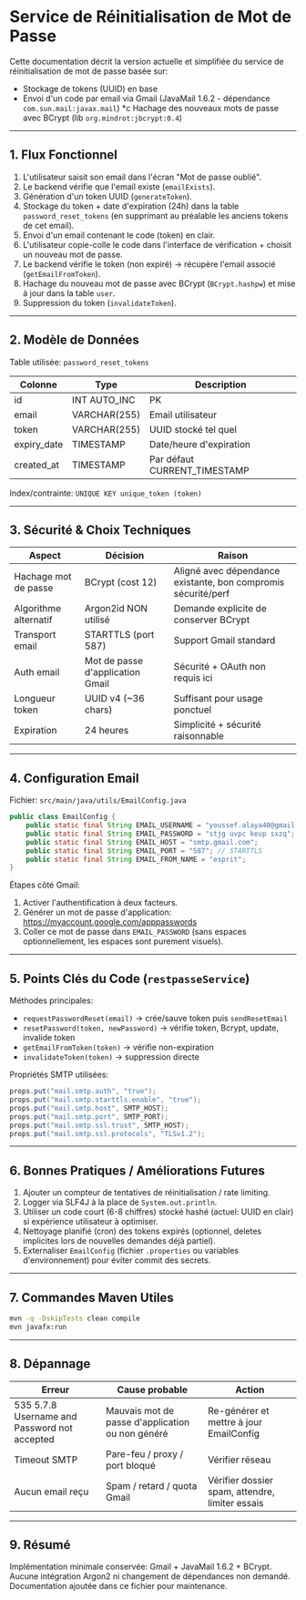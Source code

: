 # Service de Réinitialisation de Mot de Passe

Cette documentation décrit la version actuelle et simplifiée du service de réinitialisation de mot de passe basée sur:

* Stockage de tokens (UUID) en base
* Envoi d'un code par email via Gmail (JavaMail 1.6.2 - dépendance `com.sun.mail:javax.mail`)
*c Hachage des nouveaux mots de passe avec BCrypt (lib `org.mindrot:jbcrypt:0.4`)

---
## 1. Flux Fonctionnel

1. L'utilisateur saisit son email dans l'écran "Mot de passe oublié".
2. Le backend vérifie que l'email existe (`emailExists`).
3. Génération d'un token UUID (`generateToken`).
4. Stockage du token + date d'expiration (24h) dans la table `password_reset_tokens` (en supprimant au préalable les anciens tokens de cet email).
5. Envoi d'un email contenant le code (token) en clair.
6. L'utilisateur copie-colle le code dans l'interface de vérification + choisit un nouveau mot de passe.
7. Le backend vérifie le token (non expiré) → récupère l'email associé (`getEmailFromToken`).
8. Hachage du nouveau mot de passe avec BCrypt (`BCrypt.hashpw`) et mise à jour dans la table `user`.
9. Suppression du token (`invalidateToken`).

---
## 2. Modèle de Données

Table utilisée: `password_reset_tokens`

| Colonne       | Type          | Description                               |
|---------------|---------------|-------------------------------------------|
| id            | INT AUTO_INC  | PK                                        |
| email         | VARCHAR(255)  | Email utilisateur                         |
| token         | VARCHAR(255)  | UUID stocké tel quel                      |
| expiry_date   | TIMESTAMP     | Date/heure d'expiration                   |
| created_at    | TIMESTAMP     | Par défaut CURRENT_TIMESTAMP              |

Index/contrainte: `UNIQUE KEY unique_token (token)`

---
## 3. Sécurité & Choix Techniques

| Aspect                | Décision                                          | Raison |
|-----------------------|---------------------------------------------------|--------|
| Hachage mot de passe  | BCrypt (cost 12)                                  | Aligné avec dépendance existante, bon compromis sécurité/perf |
| Algorithme alternatif | Argon2id NON utilisé                              | Demande explicite de conserver BCrypt |
| Transport email       | STARTTLS (port 587)                               | Support Gmail standard |
| Auth email            | Mot de passe d'application Gmail                  | Sécurité + OAuth non requis ici |
| Longueur token        | UUID v4 (~36 chars)                               | Suffisant pour usage ponctuel |
| Expiration            | 24 heures                                         | Simplicité + sécurité raisonnable |

---
## 4. Configuration Email

Fichier: `src/main/java/utils/EmailConfig.java`

```java
public class EmailConfig {
    public static final String EMAIL_USERNAME = "youssef.alaya40@gmail.com";
    public static final String EMAIL_PASSWORD = "stjg uvpc keup sxzq"; // mot de passe d'application
    public static final String EMAIL_HOST = "smtp.gmail.com";
    public static final String EMAIL_PORT = "587"; // STARTTLS
    public static final String EMAIL_FROM_NAME = "esprit";
}
```

Étapes côté Gmail:
1. Activer l'authentification à deux facteurs.
2. Générer un mot de passe d'application: https://myaccount.google.com/apppasswords
3. Coller ce mot de passe dans `EMAIL_PASSWORD` (sans espaces optionnellement, les espaces sont purement visuels).

---
## 5. Points Clés du Code (`restpasseService`)

Méthodes principales:
* `requestPasswordReset(email)` → crée/sauve token puis `sendResetEmail`
* `resetPassword(token, newPassword)` → vérifie token, Bcrypt, update, invalide token
* `getEmailFromToken(token)` → vérifie non-expiration
* `invalidateToken(token)` → suppression directe

Propriétés SMTP utilisées:
```java
props.put("mail.smtp.auth", "true");
props.put("mail.smtp.starttls.enable", "true");
props.put("mail.smtp.host", SMTP_HOST);
props.put("mail.smtp.port", SMTP_PORT);
props.put("mail.smtp.ssl.trust", SMTP_HOST);
props.put("mail.smtp.ssl.protocols", "TLSv1.2");
```

---
## 6. Bonnes Pratiques / Améliorations Futures

1. Ajouter un compteur de tentatives de réinitialisation / rate limiting.
2. Logger via SLF4J à la place de `System.out.println`.
3. Utiliser un code court (6-8 chiffres) stocké hashé (actuel: UUID en clair) si expérience utilisateur à optimiser.
4. Nettoyage planifié (cron) des tokens expirés (optionnel, deletes implicites lors de nouvelles demandes déjà partiel).
5. Externaliser `EmailConfig` (fichier `.properties` ou variables d'environnement) pour éviter commit des secrets.

---
## 7. Commandes Maven Utiles

```bash
mvn -q -DskipTests clean compile
mvn javafx:run
```

---
## 8. Dépannage

| Erreur                                     | Cause probable                                   | Action |
|--------------------------------------------|--------------------------------------------------|--------|
| 535 5.7.8 Username and Password not accepted | Mauvais mot de passe d'application ou non généré | Re-générer et mettre à jour EmailConfig |
| Timeout SMTP                               | Pare-feu / proxy / port bloqué                   | Vérifier réseau |
| Aucun email reçu                           | Spam / retard / quota Gmail                      | Vérifier dossier spam, attendre, limiter essais |

---
## 9. Résumé

Implémentation minimale conservée: Gmail + JavaMail 1.6.2 + BCrypt. Aucune intégration Argon2 ni changement de dépendances non demandé. Documentation ajoutée dans ce fichier pour maintenance.
